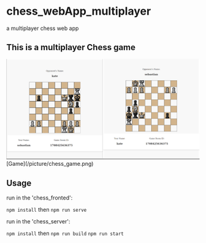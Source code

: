 # chess_webApp_multiplayer
a multiplayer chess web app

## This is a multiplayer Chess game 


<img src="picture/chess_game.png">
[Game](/picture/chess_game.png)

## Usage

run in the 'chess_fronted':

`npm install` then `npm run serve`

run in the 'chess_server':

`npm install` then `npm run build` `npm run start`